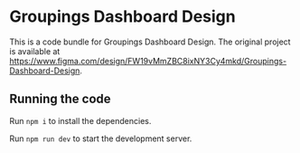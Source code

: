 
  # Groupings Dashboard Design

  This is a code bundle for Groupings Dashboard Design. The original project is available at https://www.figma.com/design/FW19vMmZBC8ixNY3Cy4mkd/Groupings-Dashboard-Design.

  ## Running the code

  Run `npm i` to install the dependencies.

  Run `npm run dev` to start the development server.
  